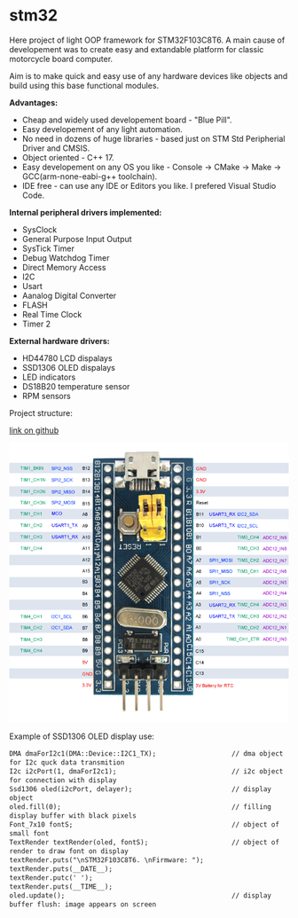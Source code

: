 # stm32

Here project of light OOP framework for STM32F103C8T6.
A main cause of developement was to create easy and extandable platform for classic motorcycle board computer.

Aim is to make quick and easy use of any hardware devices like objects and build using this base functional modules.

**Advantages:**

- Cheap and widely used developement board - "Blue Pill".
- Easy developement of any light automation.
- No need in dozens of huge libraries - based just on STM Std Peripherial Driver and CMSIS.
- Object oriented - C++ 17.
- Easy developement on any OS you like - Console -> CMake -> Make -> GCC(arm-none-eabi-g++ toolchain).
- IDE free - can use any IDE or Editors you like. I prefered Visual Studio Code.

**Internal peripheral drivers implemented:**

- SysClock
- General Purpose Input Output
- SysTick Timer
- Debug Watchdog Timer
- Direct Memory Access
- I2C
- Usart
- Aanalog Digital Converter
- FLASH
- Real Time Clock
- Timer 2

**External hardware drivers:**

- HD44780 LCD dispalays
- SSD1306 OLED dispalays
- LED indicators
- DS18B20 temperature sensor
- RPM sensors

Project structure:

[link on github](https://github.com/Zeke133/stm32/blob/master/docs/shemes/SoftwareDiagram.xml "draw.io format")

![Alt-текст](https://github.com/Zeke133/stm32/blob/master/docs/datasheets/mcu/STM32F103C8.png "Заголовок изображения")

Example of SSD1306 OLED display use:

    DMA dmaForI2c1(DMA::Device::I2C1_TX);                   // dma object for I2c quck data transmition
    I2c i2cPort(1, dmaForI2c1);                             // i2c object for connection with display
    Ssd1306 oled(i2cPort, delayer);                         // display object
    oled.fill(0);                                           // filling display buffer with black pixels
    Font_7x10 fontS;                                        // object of small font
    TextRender textRender(oled, fontS);                     // object of render to draw font on display
    textRender.puts("\nSTM32F103C8T6. \nFirmware: ");
    textRender.puts(__DATE__);
    textRender.putc(' ');
    textRender.puts(__TIME__);
    oled.update();                                          // display buffer flush: image appears on screen
